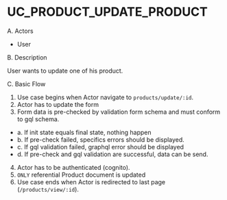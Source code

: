 # UC_PRODUCT_UPDATE_PRODUCT

A. Actors

- User

B. Description

User wants to update one of his product.

C. Basic Flow

1. Use case begins when Actor navigate to `products/update/:id`.
2. Actor has to update the form
3. Form data is pre-checked by validation form schema and must conform to gql schema.

- a. If init state equals final state, nothing happen
- b. If pre-check failed, specifics errors should be displayed.
- c. If gql validation failed, graphql error should be displayed
- d. If pre-check and gql validation are successful, data can be send.

4. Actor has to be authenticated (cognito).
5. `ONLY` referential Product document is updated
6. Use case ends when Actor is redirected to last page (`/products/view/:id`).
